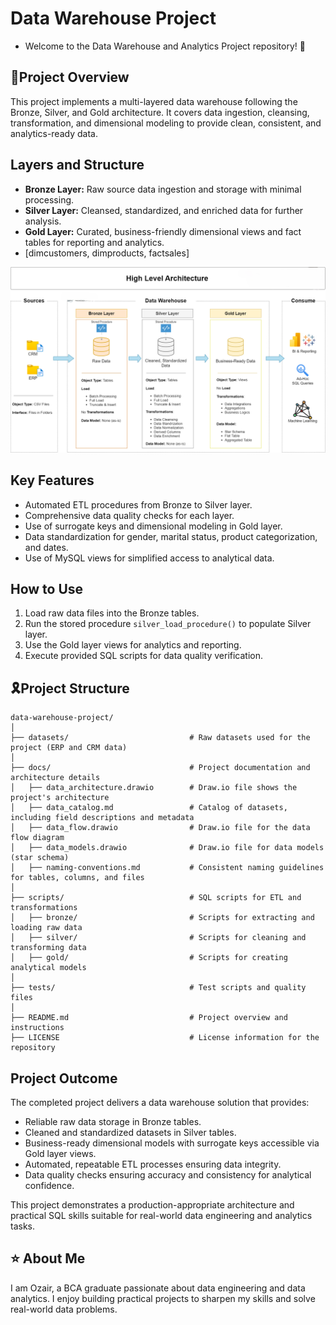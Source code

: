 # Data Warehouse Project
- Welcome to the Data Warehouse and Analytics Project repository! 🚀
## 🧾Project Overview
This project implements a multi-layered data warehouse following the Bronze, Silver, and Gold architecture. It covers data ingestion, cleansing, transformation, and dimensional modeling to provide clean, consistent, and analytics-ready data.

## Layers and Structure
- **Bronze Layer:** Raw source data ingestion and storage with minimal processing.
- **Silver Layer:** Cleansed, standardized, and enriched data for further analysis.
- **Gold Layer:** Curated, business-friendly dimensional views and fact tables for reporting and analytics.
- [dimcustomers, dimproducts, factsales]

![Data Warehouse Architecture](https://github.com/ozaairrr/sql-datawarehouse-project/blob/a3ee8cd032fc6667783eceb8328a75c2270a695f/docs/data_architecture.png)

## Key Features
- Automated ETL procedures from Bronze to Silver layer.
- Comprehensive data quality checks for each layer.
- Use of surrogate keys and dimensional modeling in Gold layer.
- Data standardization for gender, marital status, product categorization, and dates.
- Use of MySQL views for simplified access to analytical data.

## How to Use
1. Load raw data files into the Bronze tables.
2. Run the stored procedure `silver_load_procedure()` to populate Silver layer.
3. Use the Gold layer views for analytics and reporting.
4. Execute provided SQL scripts for data quality verification.

## 🎗️Project Structure
```
data-warehouse-project/
│
├── datasets/                           # Raw datasets used for the project (ERP and CRM data)
│
├── docs/                               # Project documentation and architecture details
│   ├── data_architecture.drawio        # Draw.io file shows the project's architecture
│   ├── data_catalog.md                 # Catalog of datasets, including field descriptions and metadata
│   ├── data_flow.drawio                # Draw.io file for the data flow diagram
│   ├── data_models.drawio              # Draw.io file for data models (star schema)
│   ├── naming-conventions.md           # Consistent naming guidelines for tables, columns, and files
│
├── scripts/                            # SQL scripts for ETL and transformations
│   ├── bronze/                         # Scripts for extracting and loading raw data
│   ├── silver/                         # Scripts for cleaning and transforming data
│   ├── gold/                           # Scripts for creating analytical models
│
├── tests/                              # Test scripts and quality files
│
├── README.md                           # Project overview and instructions
├── LICENSE                             # License information for the repository
```

## Project Outcome
The completed project delivers a data warehouse solution that provides:

- Reliable raw data storage in Bronze tables.
- Cleaned and standardized datasets in Silver tables.
- Business-ready dimensional models with surrogate keys accessible via Gold layer views.
- Automated, repeatable ETL processes ensuring data integrity.
- Data quality checks ensuring accuracy and consistency for analytical confidence.

This project demonstrates a production-appropriate architecture and practical SQL skills suitable for real-world data engineering and analytics tasks.

## ⭐ About Me
I am Ozair, a BCA graduate passionate about data engineering and data analytics. I enjoy building practical projects to sharpen my skills and solve real-world data problems.


